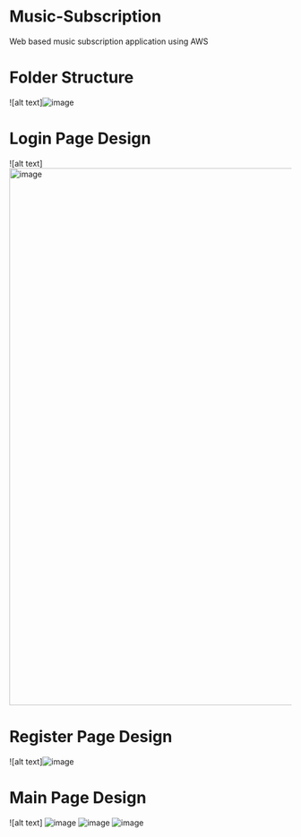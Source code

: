 # Music-Subscription
Web based music subscription application using AWS

# Folder Structure
![alt text]![image](https://github.com/user-attachments/assets/24b42d86-d8e3-49d5-8d1c-b3c61d283863)


# Login Page Design
![alt text]<img width="959" alt="image" src="https://github.com/user-attachments/assets/56336c04-1698-4608-8dd0-7d57c2b9caee" />


# Register Page Design
![alt text]![image](https://github.com/user-attachments/assets/776c6014-bb83-4ba5-8641-ab900e3a2963)


# Main Page Design
![alt text] ![image](https://github.com/user-attachments/assets/214d82bb-b113-4860-844e-020afe0d4be5)
![image](https://github.com/user-attachments/assets/0d4e581d-d002-41b2-8993-eef249cb74a5)
![image](https://github.com/user-attachments/assets/51f03f8b-acd7-4e0f-836f-ddc479dd7eef)

